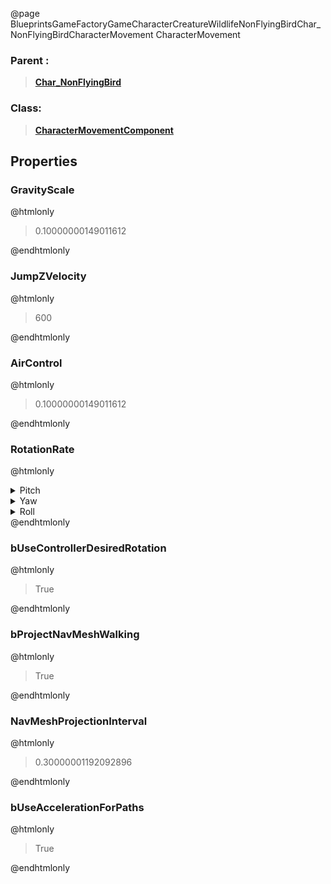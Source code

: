 @page BlueprintsGameFactoryGameCharacterCreatureWildlifeNonFlyingBirdChar_NonFlyingBirdCharacterMovement CharacterMovement
### Parent :
<b><a href="_blueprints_game_factory_game_character_creature_wildlife_non_flying_bird_char__non_flying_bird.html"><blockquote>Char_NonFlyingBird</blockquote></a></b>
### Class:
<b><a href="_class_script_character_movement_component.html"><blockquote>CharacterMovementComponent</blockquote></a></b>
## Properties
### GravityScale
@htmlonly
<blockquote>0.10000000149011612</blockquote>
@endhtmlonly

### JumpZVelocity
@htmlonly
<blockquote>600</blockquote>
@endhtmlonly

### AirControl
@htmlonly
<blockquote>0.10000000149011612</blockquote>
@endhtmlonly

### RotationRate
@htmlonly
<details>
 <summary>Pitch</summary>
<blockquote>0</blockquote>
</details>
<details>
 <summary>Yaw</summary>
<blockquote>200</blockquote>
</details>
<details>
 <summary>Roll</summary>
<blockquote>0</blockquote>
</details>
@endhtmlonly

### bUseControllerDesiredRotation
@htmlonly
<blockquote>True</blockquote>
@endhtmlonly

### bProjectNavMeshWalking
@htmlonly
<blockquote>True</blockquote>
@endhtmlonly

### NavMeshProjectionInterval
@htmlonly
<blockquote>0.30000001192092896</blockquote>
@endhtmlonly

### bUseAccelerationForPaths
@htmlonly
<blockquote>True</blockquote>
@endhtmlonly

